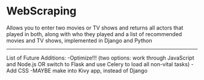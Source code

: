 # WebScraping
Allows you to enter two movies or TV shows and returns all actors that played in both, along with who they played and a list of recommended movies and TV shows, implemented in Django and Python

---

List of Future Additions:
-Optimize!!! (two options: work through JavaScript and Node.js OR switch to Flask and use Celery to load all non-vital tasks)
-Add CSS
-MAYBE make into Kivy app, instead of Django